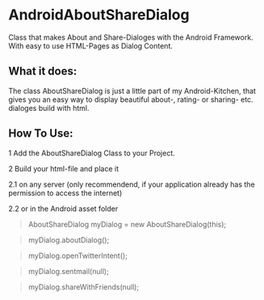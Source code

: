 AndroidAboutShareDialog
=======================

Class that makes About and Share-Dialoges with the Android Framework. With easy to use HTML-Pages as Dialog Content.

What it does:
----
The class AboutShareDialog is just a little part of my Android-Kitchen, that gives you an easy way to display beautiful about-, rating- or sharing- etc. dialoges build with html.


How To Use:
----
1 Add the AboutShareDialog Class to your Project.

2  Build your html-file and place it 

2.1  on any server (only recommendend, if your application already has the permission to access the internet)

2.2 or in the Android asset folder



> AboutShareDialog myDialog = new AboutShareDialog(this);

> myDialog.aboutDialog();

> myDialog.openTwitterIntent();

> myDialog.sentmail(null);

> myDialog.shareWithFriends(null);